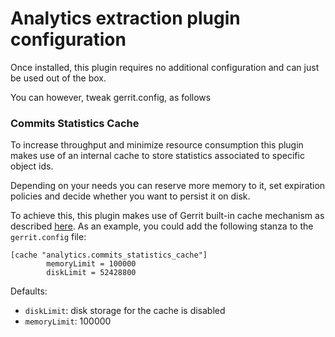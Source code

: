 # Analytics extraction plugin configuration

Once installed, this plugin requires no additional configuration and can just be
 used out of the box.

You can however, tweak gerrit.config, as follows

### Commits Statistics Cache

To increase throughput and minimize resource consumption this plugin makes use
of an internal cache to store statistics associated to specific object ids.

Depending on your needs you can reserve more memory to it, set expiration
policies and decide whether you want to persist it on disk.

To achieve this, this plugin makes use of Gerrit built-in cache mechanism as
 described [here](https://gerrit-review.googlesource.com/Documentation/config-gerrit.html#cache).
As an example, you could add the following stanza to the `gerrit.config` file:

```
[cache "analytics.commits_statistics_cache"]
        memoryLimit = 100000
        diskLimit = 52428800
```

Defaults:
* `diskLimit`: disk storage for the cache is disabled
* `memoryLimit`: 100000
